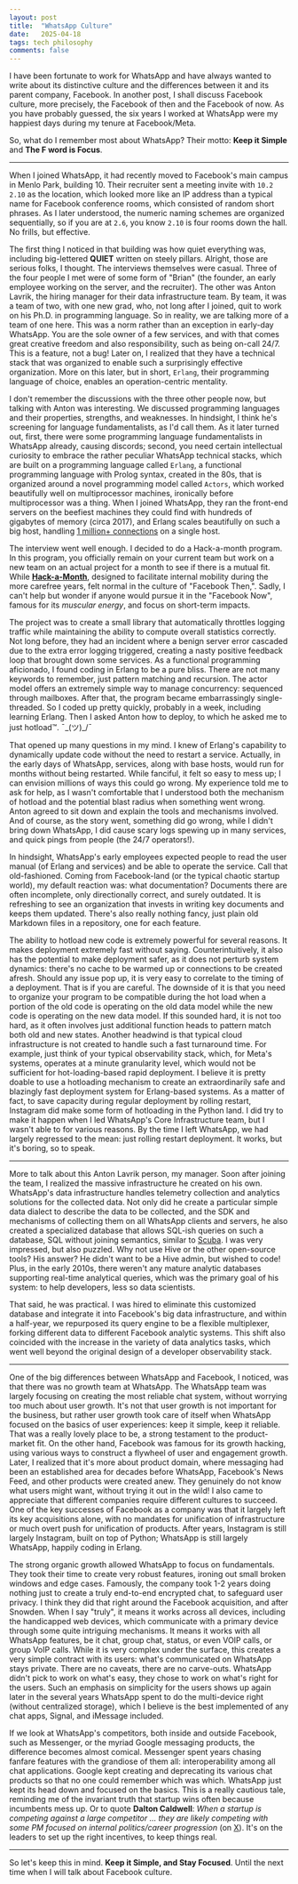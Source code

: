 ```yaml
---
layout: post
title:  "WhatsApp Culture"
date:   2025-04-18
tags: tech philosophy
comments: false
---
```

		
I have been fortunate to work for WhatsApp and have always wanted to write about its distinctive culture and the differences between it and its parent company, Facebook. In another post, I shall discuss Facebook culture, more precisely, the Facebook of then and the Facebook of now. As you have probably guessed, the six years I worked at WhatsApp were my happiest days during my tenure at Facebook/Meta.

So, what do I remember most about WhatsApp? Their motto: **Keep it Simple** and **The F word is Focus**. 

------

When I joined WhatsApp, it had recently moved to Facebook's main campus in Menlo Park, building 10. Their recruiter sent a meeting invite with `10.2 2.10` as the location, which looked more like an IP address than a typical name for Facebook conference rooms, which consisted of random short phrases. As I later understood, the numeric naming schemes are organized sequentially, so if you are at `2.6`, you know `2.10` is four rooms down the hall. No frills, but effective. 

The first thing I noticed in that building was how quiet everything was, including big-lettered **QUIET** written on steely pillars. Alright, those are serious folks, I thought. The interviews themselves were casual. Three of the four people I met were of some form of "Brian" (the founder, an early employee working on the server, and the recruiter). The other was Anton Lavrik, the hiring manager for their data infrastructure team. By team, it was a team of two, with one new grad, who, not long after I joined, quit to work on his Ph.D. in programming language. So in reality, we are talking more of a team of one here. This was a norm rather than an exception in early-day WhatsApp. You are the sole owner of a few services, and with that comes great creative freedom and also responsibility, such as being on-call 24/7. This is a feature, not a bug! Later on, I realized that they have a technical stack that was organized to enable such a surprisingly effective organization. More on this later, but in short, `Erlang`, their programming language of choice, enables an operation-centric mentality. 

I don't remember the discussions with the three other people now, but talking with Anton was interesting. We discussed programming languages and their properties, strengths, and weaknesses. In hindsight, I think he's screening for language fundamentalists, as I'd call them. As it later turned out, first, there were some programming language fundamentalists in WhatsApp already, causing discords; second, you need certain intellectual curiosity to embrace the rather peculiar WhatsApp technical stacks, which are built on a programming language called `Erlang`, a functional programming language with Prolog syntax, created in the 80s, that is organized around a novel programming model called `Actors`, which worked beautifully well on multiprocessor machines, ironically before multiprocessor was a thing. When I joined WhatsApp, they ran the front-end servers on the beefiest machines they could find with hundreds of gigabytes of memory (circa 2017), and Erlang scales beautifully on such a big host, handling [1 million+ connections](https://blog.whatsapp.com/on-e-millio-n) on a single host. 

The interview went well enough. I decided to do a Hack-a-month program. In this program, you officially remain on your current team but work on a new team on an actual project for a month to see if there is a mutual fit. While [**Hack-a-Month**](https://engineering.fb.com/2011/04/27/ios/hackamonth-mixing-things-up/), designed to facilitate internal mobility during the more carefree years, felt normal in the culture of "Facebook Then,". Sadly, I can't help but wonder if anyone would pursue it in the "Facebook Now", famous for its _muscular energy_, and focus on short-term impacts. 

The project was to create a small library that automatically throttles logging traffic while maintaining the ability to compute overall statistics correctly. Not long before, they had an incident where a benign server error cascaded due to the extra error logging triggered, creating a nasty positive feedback loop that brought down some services. As a functional programming aficionado, I found coding in Erlang to be a pure bliss. There are not many keywords to remember, just pattern matching and recursion. The actor model offers an extremely simple way to manage concurrency: sequenced through mailboxes. After that, the program became embarrassingly single-threaded. So I coded up pretty quickly, probably in a week, including learning Erlang. Then I asked Anton how to deploy, to which he asked me to just hotload™. ¯\_(ツ)_/¯

That opened up many questions in my mind. I knew of Erlang's capability to dynamically update code without the need to restart a service. Actually, in the early days of WhatsApp, services, along with base hosts, would run for months without being restarted. While fanciful, it felt so easy to mess up; I can envision millions of ways this could go wrong. My experience told me to ask for help, as I wasn't comfortable that I understood both the mechanism of hotload and the potential blast radius when something went wrong. Anton agreed to sit down and explain the tools and mechanisms involved. And of course, as the story went, something did go wrong, while I didn't bring down WhatsApp, I did cause scary logs spewing up in many services, and quick pings from people (the 24/7 operators!). 

In hindsight, WhatsApp's early employees expected people to read the user manual (of Erlang and services) and be able to operate the service. Call that old-fashioned. Coming from Facebook-land (or the typical chaotic startup world), my default reaction was: what documentation? Documents there are often incomplete, only directionally correct, and surely outdated. It is refreshing to see an organization that invests in writing key documents and keeps them updated. There's also really nothing fancy, just plain old Markdown files in a repository, one for each feature. 

The ability to hotload new code is extremely powerful for several reasons. It makes deployment extremely fast without saying. Counterintuitively, it also has the potential to make deployment safer, as it does not perturb system dynamics: there's no cache to be warmed up or connections to be created afresh. Should any issue pop up, it is very easy to correlate to the timing of a deployment. That is if you are careful. The downside of it is that you need to organize your program to be compatible during the hot load when a portion of the old code is operating on the old data model while the new code is operating on the new data model. If this sounded hard, it is not too hard, as it often involves just additional function heads to pattern match both old and new states. Another headwind is that typical cloud infrastructure is not created to handle such a fast turnaround time. For example, just think of your typical observability stack, which, for Meta's systems, operates at a minute granularity level, which would not be sufficient for hot-loading-based rapid deployment. I believe it is pretty doable to use a hotloading mechanism to create an extraordinarily safe and blazingly fast deployment system for Erlang-based systems. As a matter of fact, to save capacity during regular deployment by rolling restart, Instagram did make some form of hotloading in the Python land. I did try to make it happen when I led WhatsApp's Core Infrastructure team, but I wasn't able to for various reasons. By the time I left WhatsApp, we had largely regressed to the mean: just rolling restart deployment. It works, but it's boring, so to speak. 

------

More to talk about this Anton Lavrik person, my manager. Soon after joining the team, I realized the massive infrastructure he created on his own.  WhatsApp's data infrastructure handles telemetry collection and analytics solutions for the collected data. Not only did he create a particular simple data dialect to describe the data to be collected, and the  SDK and mechanisms of collecting them on all WhatsApp clients and servers, he also created a specialized database that allows SQL-ish queries on such a database, SQL without joining semantics, similar to [Scuba](https://research.facebook.com/publications/scuba-diving-into-data-at-facebook/). I was very impressed, but also puzzled. Why not use Hive or the other open-source tools? His answer? He didn't want to be a Hive admin, but wished to code! Plus, in the early 2010s, there weren't any mature analytic databases supporting real-time analytical queries, which was the primary goal of his system: to help developers, less so data scientists. 

That said, he was practical. I was hired to eliminate this customized database and integrate it into Facebook's big data infrastructure, and within a half-year, we repurposed its query engine to be a flexible multiplexer, forking different data to different Facebook analytic systems. This shift also coincided with the increase in the variety of data analytics tasks, which went well beyond the original design of a developer observability stack. 

------

One of the big differences between WhatsApp and Facebook, I noticed, was that there was no growth team at WhatsApp. The WhatsApp team was largely focusing on creating the most reliable chat system, without worrying too much about user growth. It's not that user growth is not important for the business, but rather user growth took care of itself when WhatsApp focused on the basics of user experiences: keep it simple, keep it reliable. That was a really lovely place to be, a strong testament to the product-market fit. On the other hand, Facebook was famous for its growth hacking, using various ways to construct a flywheel of user and engagement growth. Later, I realized that it's more about product domain, where messaging had been an established area for decades before WhatsApp, Facebook's News Feed, and other products were created anew. They genuinely do not know what users might want, without trying it out in the wild! I also came to appreciate that different companies require different cultures to succeed. One of the key successes of Facebook as a company was that it largely left its key acquisitions alone, with no mandates for unification of infrastructure or much overt push for unification of products. After years, Instagram is still largely Instagram, built on top of Python; WhatsApp is still largely WhatsApp, happily coding in Erlang. 

The strong organic growth allowed WhatsApp to focus on fundamentals. They took their time to create very robust features, ironing out small broken windows and edge cases. Famously, the company took 1-2 years doing nothing just to create a truly end-to-end encrypted chat, to safeguard user privacy. I think they did that right around the Facebook acquisition, and after Snowden. When I say "truly", it means it works across all devices, including the handicapped web devices, which communicate with a primary device through some quite intriguing mechanisms. It means it works with all WhatsApp features, be it chat, group chat, status, or even VOIP calls, or group VoIP calls. While it is very complex under the surface, this creates a very simple contract with its users: what's communicated on WhatsApp stays private. There are no caveats, there are no carve-outs. WhatsApp didn't pick to work on what's easy, they chose to work on what's right for the users. Such an emphasis on simplicity for the users shows up again later in the several years WhatsApp spent to do the multi-device right (without centralized storage), which I believe is the best implemented of any chat apps, Signal, and iMessage included. 

If we look at WhatsApp's competitors, both inside and outside Facebook, such as Messenger, or the myriad Google messaging products, the difference becomes almost comical. Messenger spent years chasing fanfare features with the grandiose of them all: interoperability among all chat applications. Google kept creating and deprecating its various chat products so that no one could remember which was which. WhatsApp just kept its head down and focused on the basics. This is a really cautious tale, reminding me of the invariant truth that startup wins often because incumbents mess up. Or to quote **Dalton Caldwell**: _When a startup is competing against a large competitor ... they are likely competing with some PM focused on internal politics/career progression_ (on [X](https://x.com/daltonc/status/1761088259378294836)). It's on the leaders to set up the right incentives, to keep things real. 

------

So let's keep this in mind. **Keep it Simple, and Stay Focused**. Until the next time when I will talk about Facebook culture. 
